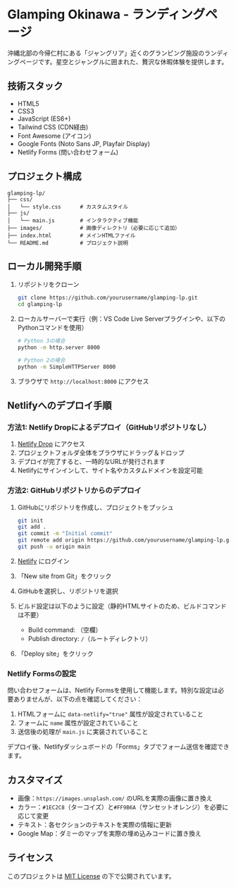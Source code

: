 # Glamping Okinawa - ランディングページ

沖縄北部の今帰仁村にある「ジャングリア」近くのグランピング施設のランディングページです。星空とジャングルに囲まれた、贅沢な休暇体験を提供します。

## 技術スタック

- HTML5
- CSS3
- JavaScript (ES6+)
- Tailwind CSS (CDN経由)
- Font Awesome (アイコン)
- Google Fonts (Noto Sans JP, Playfair Display)
- Netlify Forms (問い合わせフォーム)

## プロジェクト構成

```
glamping-lp/
├── css/
│   └── style.css      # カスタムスタイル
├── js/
│   └── main.js        # インタラクティブ機能
├── images/            # 画像ディレクトリ（必要に応じて追加）
├── index.html         # メインHTMLファイル
└── README.md          # プロジェクト説明
```

## ローカル開発手順

1. リポジトリをクローン
   ```bash
   git clone https://github.com/yourusername/glamping-lp.git
   cd glamping-lp
   ```

2. ローカルサーバーで実行（例：VS Code Live Serverプラグインや、以下のPythonコマンドを使用）
   ```bash
   # Python 3の場合
   python -m http.server 8000
   
   # Python 2の場合
   python -m SimpleHTTPServer 8000
   ```

3. ブラウザで `http://localhost:8000` にアクセス

## Netlifyへのデプロイ手順

### 方法1: Netlify Dropによるデプロイ（GitHubリポジトリなし）

1. [Netlify Drop](https://app.netlify.com/drop) にアクセス
2. プロジェクトフォルダ全体をブラウザにドラッグ＆ドロップ
3. デプロイが完了すると、一時的なURLが発行されます
4. Netlifyにサインインして、サイト名やカスタムドメインを設定可能

### 方法2: GitHubリポジトリからのデプロイ

1. GitHubにリポジトリを作成し、プロジェクトをプッシュ
   ```bash
   git init
   git add .
   git commit -m "Initial commit"
   git remote add origin https://github.com/yourusername/glamping-lp.git
   git push -u origin main
   ```

2. [Netlify](https://app.netlify.com/) にログイン
3. 「New site from Git」をクリック
4. GitHubを選択し、リポジトリを選択
5. ビルド設定は以下のように設定（静的HTMLサイトのため、ビルドコマンドは不要）
   - Build command: （空欄）
   - Publish directory: `/`（ルートディレクトリ）
6. 「Deploy site」をクリック

### Netlify Formsの設定

問い合わせフォームは、Netlify Formsを使用して機能します。特別な設定は必要ありませんが、以下の点を確認してください：

1. HTMLフォームに `data-netlify="true"` 属性が設定されていること
2. フォームに `name` 属性が設定されていること
3. 送信後の処理が `main.js` に実装されていること

デプロイ後、Netlifyダッシュボードの「Forms」タブでフォーム送信を確認できます。

## カスタマイズ

- 画像：`https://images.unsplash.com/` のURLを実際の画像に置き換え
- カラー：`#1EC2C8`（ターコイズ）と`#FF9B6A`（サンセットオレンジ）を必要に応じて変更
- テキスト：各セクションのテキストを実際の情報に更新
- Google Map：ダミーのマップを実際の埋め込みコードに置き換え

## ライセンス

このプロジェクトは [MIT License](LICENSE) の下で公開されています。
